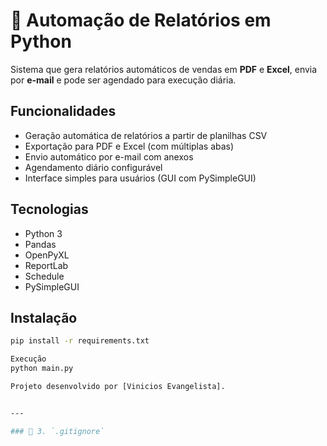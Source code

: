 # 🧾 Automação de Relatórios em Python

Sistema que gera relatórios automáticos de vendas em **PDF** e **Excel**, envia por **e-mail** e pode ser agendado para execução diária.

##  Funcionalidades
- Geração automática de relatórios a partir de planilhas CSV
- Exportação para PDF e Excel (com múltiplas abas)
- Envio automático por e-mail com anexos
- Agendamento diário configurável
- Interface simples para usuários (GUI com PySimpleGUI)

##  Tecnologias
- Python 3
- Pandas
- OpenPyXL
- ReportLab
- Schedule
- PySimpleGUI

##  Instalação
```bash
pip install -r requirements.txt

Execução
python main.py

Projeto desenvolvido por [Vinicios Evangelista].


---

### 🚫 3. `.gitignore`
